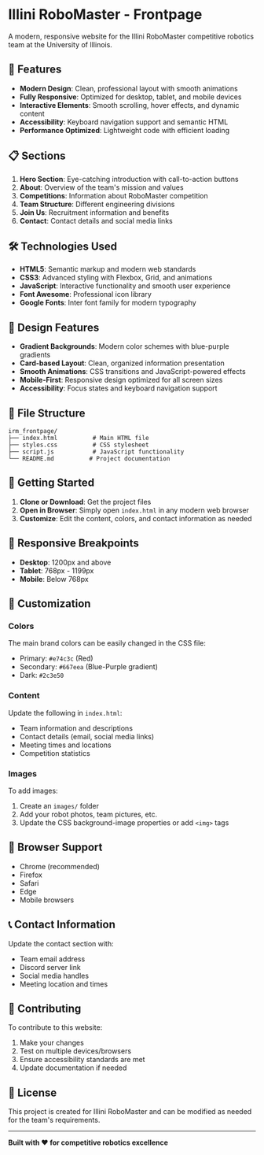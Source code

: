 # Illini RoboMaster - Frontpage

A modern, responsive website for the Illini RoboMaster competitive robotics team at the University of Illinois.

## 🚀 Features

- **Modern Design**: Clean, professional layout with smooth animations
- **Fully Responsive**: Optimized for desktop, tablet, and mobile devices
- **Interactive Elements**: Smooth scrolling, hover effects, and dynamic content
- **Accessibility**: Keyboard navigation support and semantic HTML
- **Performance Optimized**: Lightweight code with efficient loading

## 📋 Sections

1. **Hero Section**: Eye-catching introduction with call-to-action buttons
2. **About**: Overview of the team's mission and values
3. **Competitions**: Information about RoboMaster competition
4. **Team Structure**: Different engineering divisions
5. **Join Us**: Recruitment information and benefits
6. **Contact**: Contact details and social media links

## 🛠️ Technologies Used

- **HTML5**: Semantic markup and modern web standards
- **CSS3**: Advanced styling with Flexbox, Grid, and animations
- **JavaScript**: Interactive functionality and smooth user experience
- **Font Awesome**: Professional icon library
- **Google Fonts**: Inter font family for modern typography

## 🎨 Design Features

- **Gradient Backgrounds**: Modern color schemes with blue-purple gradients
- **Card-based Layout**: Clean, organized information presentation
- **Smooth Animations**: CSS transitions and JavaScript-powered effects
- **Mobile-First**: Responsive design optimized for all screen sizes
- **Accessibility**: Focus states and keyboard navigation support

## 📁 File Structure

```
irm_frontpage/
├── index.html          # Main HTML file
├── styles.css          # CSS stylesheet
├── script.js           # JavaScript functionality
└── README.md          # Project documentation
```

## 🚀 Getting Started

1. **Clone or Download**: Get the project files
2. **Open in Browser**: Simply open `index.html` in any modern web browser
3. **Customize**: Edit the content, colors, and contact information as needed

## 📱 Responsive Breakpoints

- **Desktop**: 1200px and above
- **Tablet**: 768px - 1199px
- **Mobile**: Below 768px

## 🎯 Customization

### Colors
The main brand colors can be easily changed in the CSS file:
- Primary: `#e74c3c` (Red)
- Secondary: `#667eea` (Blue-Purple gradient)
- Dark: `#2c3e50`

### Content
Update the following in `index.html`:
- Team information and descriptions
- Contact details (email, social media links)
- Meeting times and locations
- Competition statistics

### Images
To add images:
1. Create an `images/` folder
2. Add your robot photos, team pictures, etc.
3. Update the CSS background-image properties or add `<img>` tags

## 🔧 Browser Support

- Chrome (recommended)
- Firefox
- Safari
- Edge
- Mobile browsers

## 📞 Contact Information

Update the contact section with:
- Team email address
- Discord server link
- Social media handles
- Meeting location and times

## 🤝 Contributing

To contribute to this website:
1. Make your changes
2. Test on multiple devices/browsers
3. Ensure accessibility standards are met
4. Update documentation if needed

## 📄 License

This project is created for Illini RoboMaster and can be modified as needed for the team's requirements.

---
**Built with ❤️ for competitive robotics excellence**
